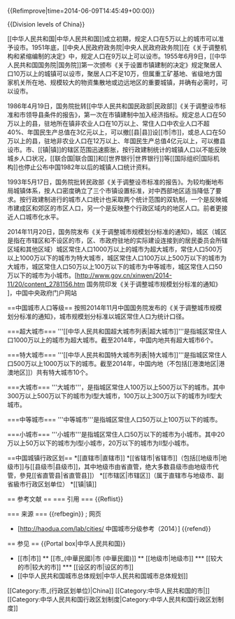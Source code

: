 {{Refimprove|time=2014-06-09T14:45:49+00:00}}

{{Division levels of China}}

[[中华人民共和国|中华人民共和国]]成立初期，规定人口在5万以上的城市可以准予设市。1951年底，[[中央人民政府政务院|中央人民政府政务院]]在《关于调整机构和紧缩编制的决定》中，规定人口在9万以上可以设市。1955年6月9日，[[中华人民共和国国务院|国务院]]第一次颁布《关于设置市镇建制的决定》规定聚居人口10万以上的城镇可以设市，聚居人口不足10万，但属重工矿基地、省级地方国家机关所在地、规模较大的物资集散地或边远地区的重要城镇，并确有必需时，可以设市。

1986年4月19日，国务院批转[[中华人民共和国民政部|民政部]]《关于调整设市标准和市领导县条件的报告》，第一次在市镇建制中加入经济指标。规定总人口在50万以上的县，驻地所在镇非农业人口在10万以上、常住人口中农业人口不超40%、年国民生产总值在3亿元以上，可以撤[[县|县]]设[[市|市]]，或总人口在50万以上的县，驻地非农业人口在12万以上、年国民生产总值4亿元以上，可以撤县设市。市、[[镇|镇]]的辖区范围迅速膨胀，按行政建制统计的城镇人口以不能反映城乡人口状况，[[联合国|联合国]]和[[世界银行|世界银行]]等[[国际组织|国际机构]]也停止公布中国1982年以后的城镇人口统计资料。

1993年5月17日，国务院批转民政部《关于调整设市标准的报告》。为较均衡地布局城镇体系，按人口密度确立了三个市镇设置标准，对中西部地区适当降低了要求。按行政建制进行的城市人口统计也采取两个统计范围的双轨制，一个是反映城市建成区和郊区的市区人口，另一个是反映整个行政区域内的地区人口。前者更接近人口城市化水平。

2014年11月20日，国务院发布《关于调整城市规模划分标准的通知》，城区（城区是指在市辖区和不设区的市，区、市政府驻地的实际建设连接到的居民委员会所辖区域和其他区域）城区常住人口1000万以上的城市为超大城市，常住人口500万以上1000万以下的城市为特大城市，城区常住人口100万以上500万以下的城市为大城市，城区常住人口50万以上100万以下的城市为中等城市，城区常住人口50万以下的城市为小城市。<ref>[http://www.gov.cn/xinwen/2014-11/20/content_2781156.htm 国务院印发《关于调整城市规模划分标准的通知》 ]，中国中央政府门户网站</ref>

==中国城市人口等级==
按照2014年11月中国国务院发布的《关于调整城市规模划分标准的通知》，城市规模划分标准以城区常住人口为统计口径。

===超大城市===
'''[[中华人民共和国超大城市列表|超大城市]]'''是指城区常住人口1000万以上的城市为超大城市。截至2014年，中国内地共有超大城市6个。

===特大城市===
'''[[中华人民共和国特大城市列表|特大城市]]'''是指城区常住人口500万以上1000万以下的城市。截至2014年，中国内地（不包括[[港澳地区|港澳地区]]）共有特大城市10个。

===大城市===
'''大城市'''，是指城区常住人100万以上500万以下的城市。其中300万以上500万以下的城市为Ⅰ型大城市，100万以上300万以下的城市为Ⅱ型大城市。

===中等城市===
'''中等城市'''是指城区常住人口50万以上100万以下的城市。

===小城市===
'''小城市'''是指城区常住人口50万以下的城市为小城市。其中20万以上50万以下的城市为Ⅰ型小城市，20万以下的城市为Ⅱ型小城市。

==中国城镇行政区划==
*[[直辖市|直辖市]]
*[[省辖市|省辖市]]（包括[[地级市|地级市]]与[[县级市|县级市]]，其中地级市由省直管，绝大多数县级市由地级市代管，參見[[省直管县|省直管县]]）
*[[市辖区|市辖区]]（属于直辖市与地级市、副省級市行政区划单位）
*[[镇|镇]]

== 参考文献 ==
=== 引用 ===
{{Reflist}}

=== 来源 ===
{{refbegin}}
; 网页
* [http://haodua.com/lab/cities/ 中国城市分级参考（2014）]
{{refend}}

== 参见 ==
{{Portal box|中华人民共和国}}
* [[市|市]]
** [[市_(中華民國)|市 (中華民國)]]
** [[地级市|地级市]]
*** [[较大的市|较大的市]]
*** [[设区的市|设区的市]]
* [[中华人民共和国城市总体规划|中华人民共和国城市总体规划]]

[[Category:市_(行政区划单位)|China]]
[[Category:中华人民共和国的市|]]
[[Category:中华人民共和国行政区划制度|Category:中华人民共和国行政区划制度]]